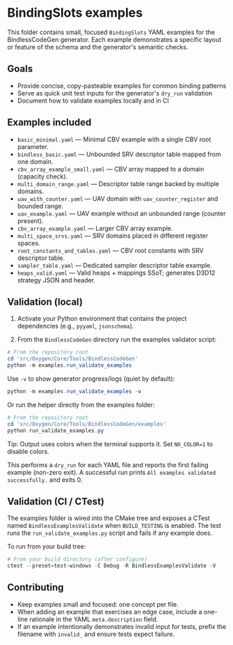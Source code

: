 # BindingSlots examples

This folder contains small, focused `BindingSlots` YAML examples for the
BindlessCodeGen generator. Each example demonstrates a specific layout or
feature of the schema and the generator's semantic checks.

## Goals

- Provide concise, copy-pasteable examples for common binding patterns
- Serve as quick unit test inputs for the generator's `dry_run` validation
- Document how to validate examples locally and in CI

## Examples included

- `basic_minimal.yaml` — Minimal CBV example with a single CBV root parameter.
- `bindless_basic.yaml` — Unbounded SRV descriptor table mapped from one domain.
- `cbv_array_example_small.yaml` — CBV array mapped to a domain (capacity
  check).
- `multi_domain_range.yaml` — Descriptor table range backed by multiple domains.
- `uav_with_counter.yaml` — UAV domain with `uav_counter_register` and bounded
  range.
- `uav_example.yaml` — UAV example without an unbounded range (counter present).
- `cbv_array_example.yaml` — Larger CBV array example.
- `multi_space_srvs.yaml` — SRV domains placed in different register spaces.
- `root_constants_and_tables.yaml` — CBV root constants with SRV descriptor
  table.
- `sampler_table.yaml` — Dedicated sampler descriptor table example.
- `heaps_valid.yaml` — Valid heaps + mappings SSoT; generates D3D12 strategy
  JSON and header.

## Validation (local)

1. Activate your Python environment that contains the project dependencies
   (e.g., `pyyaml`, `jsonschema`).

2. From the `BindlessCodeGen` directory run the examples validator script:

```powershell
# From the repository root
cd 'src/Oxygen/Core/Tools/BindlessCodeGen'
python -m examples.run_validate_examples
```

Use `-v` to show generator progress/logs (quiet by default):

```powershell
python -m examples.run_validate_examples -v
```

Or run the helper directly from the examples folder:

```powershell
# From the repository root
cd 'src/Oxygen/Core/Tools/BindlessCodeGen/examples'
python run_validate_examples.py
```

Tip: Output uses colors when the terminal supports it. Set `NO_COLOR=1` to
disable colors.

This performs a `dry_run` for each YAML file and reports the first failing
example (non-zero exit). A successful run prints `All examples validated
successfully.` and exits 0.

## Validation (CI / CTest)

The examples folder is wired into the CMake tree and exposes a CTest named
`BindlessExamplesValidate` when `BUILD_TESTING` is enabled. The test runs the
`run_validate_examples.py` script and fails if any example does.

To run from your build tree:

```powershell
# From your build directory (after configure)
ctest --preset=test-windows -C Debug -R BindlessExamplesValidate -V
```

## Contributing

- Keep examples small and focused: one concept per file.
- When adding an example that exercises an edge case, include a one-line
  rationale in the YAML `meta.description` field.
- If an example intentionally demonstrates invalid input for tests, prefix the
  filename with `invalid_` and ensure tests expect failure.
